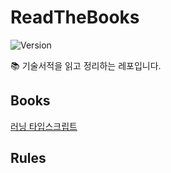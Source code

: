 # ReadTheBooks
![Version](https://img.shields.io/badge/version-2023.9.23-blue.svg)

📚 기술서적을 읽고 정리하는 레포입니다.

## Books
[러닝 타입스크립트](./러닝_타입스크립트/README.md)

## Rules

